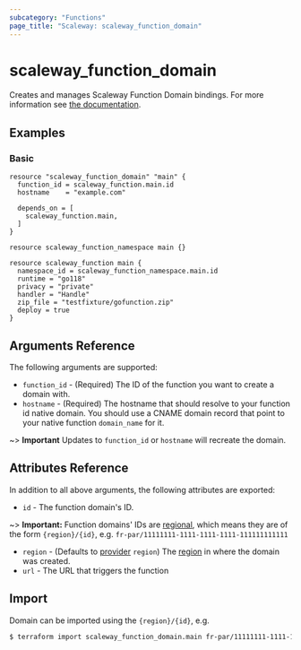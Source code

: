 ```yaml
---
subcategory: "Functions"
page_title: "Scaleway: scaleway_function_domain"
---
```


# scaleway_function_domain

Creates and manages Scaleway Function Domain bindings.
For more information see [the documentation](https://developers.scaleway.com/en/products/functions/api/).

## Examples

### Basic

```hcl
resource "scaleway_function_domain" "main" {
  function_id = scaleway_function.main.id
  hostname    = "example.com"

  depends_on = [
    scaleway_function.main,
  ]
}

resource scaleway_function_namespace main {}

resource scaleway_function main {
  namespace_id = scaleway_function_namespace.main.id
  runtime = "go118"
  privacy = "private"
  handler = "Handle"
  zip_file = "testfixture/gofunction.zip"
  deploy = true
}
```

## Arguments Reference

The following arguments are supported:

- `function_id` - (Required) The ID of the function you want to create a domain with.
- `hostname` - (Required) The hostname that should resolve to your function id native domain.
  You should use a CNAME domain record that point to your native function `domain_name` for it.

~> **Important** Updates to `function_id` or `hostname` will recreate the domain.

## Attributes Reference

In addition to all above arguments, the following attributes are exported:

- `id` - The function domain's ID.

~> **Important:** Function domains' IDs are [regional](../guides/regions_and_zones.md#resource-ids), which means they are of the form `{region}/{id}`, e.g. `fr-par/11111111-1111-1111-1111-111111111111`

- `region` - (Defaults to [provider](../index.md#region) `region`) The [region](../guides/regions_and_zones.md#regions) in where the domain was created.
- `url` - The URL that triggers the function

## Import

Domain can be imported using the `{region}/{id}`, e.g.

```bash
$ terraform import scaleway_function_domain.main fr-par/11111111-1111-1111-1111-111111111111
```
